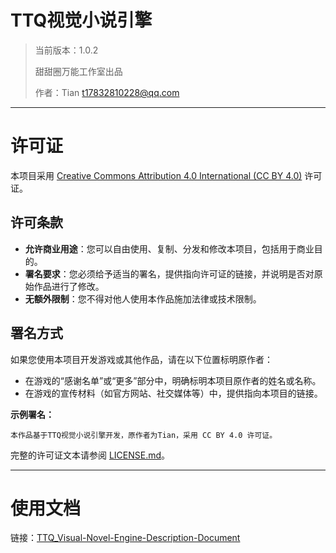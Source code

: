 # TTQ视觉小说引擎

> 当前版本：1.0.2
> 
> 甜甜圈万能工作室出品
> 
> 作者：Tian <t17832810228@qq.com>

---

# 许可证

本项目采用 [Creative Commons Attribution 4.0 International (CC BY 4.0)](https://creativecommons.org/licenses/by/4.0/) 许可证。

## 许可条款

- **允许商业用途**：您可以自由使用、复制、分发和修改本项目，包括用于商业目的。
- **署名要求**：您必须给予适当的署名，提供指向许可证的链接，并说明是否对原始作品进行了修改。
- **无额外限制**：您不得对他人使用本作品施加法律或技术限制。

## 署名方式

如果您使用本项目开发游戏或其他作品，请在以下位置标明原作者：

- 在游戏的“感谢名单”或“更多”部分中，明确标明本项目原作者的姓名或名称。
- 在游戏的宣传材料（如官方网站、社交媒体等）中，提供指向本项目的链接。

**示例署名：**

```
本作品基于TTQ视觉小说引擎开发，原作者为Tian，采用 CC BY 4.0 许可证。
```

完整的许可证文本请参阅 [LICENSE.md](LICENSE.md)。

---

# 使用文档

链接：[TTQ_Visual-Novel-Engine-Description-Document](https://github.com/TTQWNTian/TTQ_Visual-Novel-Engine-Description-Document)

